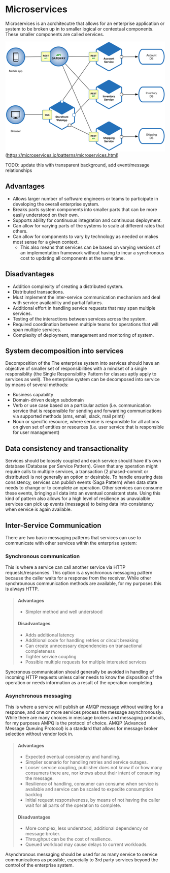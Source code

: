# Microservices

Microservices is an acrchitecutre that allows for an enterprise application or system to be broken up in to smaller logical or contextual components.  These smaller components are called services.

![Microservices Architecture](images/Microservice_Architecture.png)
(<https://microservices.io/patterns/microservices.html>)

TODO: update this with transparent background, add event/message relationships

## Advantages

* Allows larger number of software engineers or teams to participate in developing the overall enterprise system.
* Breaks parts system components into smaller parts that can be more easily understood on their own.
* Supports ability for continuous integration and continuous deployment.
* Can allow for varying parts of the systems to scale at different rates that others.
* Can allow for components to vary by technology as needed or makes most sense for a given context.
  * This also means that services can be based on varying versions of an implementation framework without having to incur a synchronous cost to updating all components at the same time.

## Disadvantages

* Addition complexity of creating a distributed system.
* Distributed transactions.
* Must implement the inter-service communication mechanism and deal with service availability and partial failures.
* Additional effort in handling service requests that may span multiple services.
* Testing of the interactions between services across the system.
* Required coordination between multiple teams for operations that will span multiple services.
* Complexity of deployment, management and monitoring of system.

## System decomposition into services

Decomposition of the The enterprise system into services should have an objective of smaller set of responsibilities with a mindset of a single responsiblity (the Single Responsibility Pattern for classes aptly apply to services as well).  The enterprise system can be decomposed into service by means of several methods:

* Business capability
* Domain-driven design subdomain
* Verb or use case based on a particular action (i.e. communication service that is responsible for sending and forwarding communications via supported methods (sms, email, slack, mail print))
* Noun or specific resource, where service is responsible for all actions on given set of entities or resources (i.e. user service that is responsible for user management)

## Data consistency and transactionality

Services should be loosely coupled and each service should have it's own database (Database per Service Pattern).  Given that any operation might require calls to multiple services, a transaction (2 phased-commit or distributed) is not generally an option or desirable.  To handle ensuring data consistency, services can publish events (Saga Pattern) when data state needs to change or to complete an operation.  Other services can consume these events, bringing all data into an eventual consistent state.  Using this kind of pattern also allows for a high level of resilience as unavaialble services can pick up events (messages) to being data into consistency when service is again available.

## Inter-Service Communication

There are two basic messaging patterns that services can use to communicate with other services within the enterprise system:

### Synchronous communication

This is where a service can call another service via HTTP requests/respsonses.  This option is a synchronous messaging pattern because the caller waits for a response from the receiver.  While other synchrounous communication methods are available, for my purposes this is always HTTP.

> #### Advantages
> 
> * Simpler method and well understood
> 
> #### Disadvantages
> 
> * Adds additional latency
> * Additional code for handling retries or circuit breaking
> * Can create unnecessary dependencies on transactional completeness
> * Tighter service coupling
> * Possible multiple requests for multiple interested services

Syncronous communication should generally be avoided in handling of incoming HTTP requests unless caller needs to know the disposition of the operation or needs information as a result of the operation completing.

### Asynchronous messaging

This is where a service will publish an AMQP message without waiting for a response, and one or more services process the message asynchronously.  While there are many choices in message brokers and messaging protocols, for my purposes AMPQ is the protocol of choice.  AMQP (Advanced Message Queuing Protocol) is a standard that allows for message broker selection without vendor lock in.

> #### Advantages
> 
> * Expected eventual consistency and handling.
> * Simplier scenario for handling retries and service outages.
> * Looser service coupling, publisher does not know if or how many consumers there are, nor knows about their intent of consuming the message.
> * Resilience of handling, consumer can consume when service is available and service can be scaled to expedite consumption backlog
> * Initial request responsiveness, by means of not having the caller wait for all parts of the operation to complete.
> 
> #### Disadvantages
> 
> * More complex, less understood, additional dependency on message broker.
> * Throughput can be the cost of resilience.  
> * Queued workload may cause delays to current workloads.

Asynchronous messaging should be used for as many service to service communications as possible, especially to 3rd party services beyond the control of the enterprise system.
